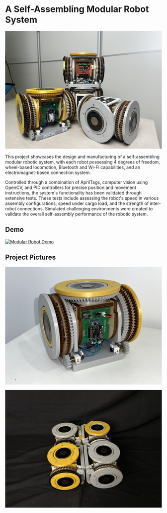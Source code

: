 
# A Self-Assembling Modular Robot System

![Alt text](https://github.com/john02px/modular-robot/blob/main/modular-robot/Project%20Photos/Multi%20Module.JPG?raw=true)

 This project showcases the design and manufacturing of a self-assembling modular robotic system, with each robot possessing 4 degrees of freedom, wheel-based locomotion, Bluetooth and Wi-Fi capabilities, and an electromagnet-based connection system.

Controlled through a combination of AprilTags, computer vision using OpenCV, and PID controllers for precise position and movement instructions, the system's functionality has been validated through extensive tests. These tests include assessing the robot's speed in various assembly configurations, speed under cargo load, and the strength of inter-robot connections. Simulated challenging environments were created to validate the overall self-assembly performance of the robotic system.

## Demo
[![Modular Robot Demo](http://img.youtube.com/vi/8HDp2pXij3Y/0.jpg)](http://www.youtube.com/watch?v=8HDp2pXij3Y "Modular Robot Demo")

## Project Pictures

![Alt text](https://raw.githubusercontent.com/john02px/modular-robot/main/modular-robot/Project%20Photos/Single%20Module.JPG)

![Alt text](https://raw.githubusercontent.com/john02px/modular-robot/main/modular-robot/Project%20Photos/Assembled%20Modules.JPG)

